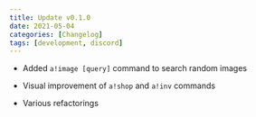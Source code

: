 ```yaml
---
title: Update v0.1.0
date: 2021-05-04
categories: [Changelog]
tags: [development, discord]
---
```


- Added `a!image [query]` command to search random images

- Visual improvement of `a!shop` and `a!inv` commands

- Various refactorings
